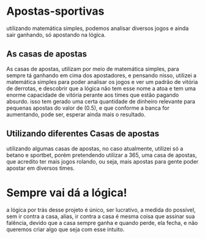 # Apostas-sportivas
utilizando matemática simples, podemos analisar diversos jogos e ainda sair ganhando, só apostando na lógica.



## As casas de apostas

As casas de apostas, utilizam por meio de matemática simples, para sempre tá ganhando em cima dos apostadores,
e pensando nisso, utilizei a matemática simples para poder analisar os jogos e ver um padrão de vitória de derrotas, e descobrir
que a lógica não tem esse nome a atoa e tem uma enorme capacidade de vitória perante aos times que estão pagando absurdo.
isso tem gerado uma certa quantidade de dinheiro relevante para pequenas apostas do valor de (0.5), e que conforme a banca for aumentando,
pode ser, esperar ainda mais o resultado.

## Utilizando diferentes Casas de apostas

utilizando algumas casas de apostas, no caso atualmente, utilizei só a betano e sportbet, porém pretendendo utilizar a 365, uma casa de apostas, que acredito ter mais jogos rolando, ou seja, mais apostas para gente poder
apostar em diversos times.

# Sempre vai dá a lógica!

a lógica por trás desse projeto é único, ser lucrativo, a medida do possível, sem ir contra a casa, alias, ir contra a casa é mesma coisa que assinar sua falência, devido que a casa sempre ganha
e quando perde, ela fecha, e não queremos criar algo que seja com esse intuito.
